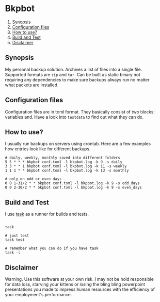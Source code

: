 # Bkpbot

<!--- mdtoc: toc begin -->

1.	[Synopsis](#synopsis)
2.	[Configuration files](#configuration-files)
3.	[How to use?](#how-to-use-)
4.	[Build and Test](#build-and-test)
5.	[Disclaimer](#disclaimer)<!--- mdtoc: toc end -->

## Synopsis

My personal backup solution. Archives a list of files into a single file. Supported formats are `zip` and `tar`. Can be built as static binary not requiring any dependencies to make sure backups always run no matter what packets are installed.

## Configuration files

Configuration files are in toml format. They basically consist of two blocks: variables and. Have a look into `testdata` to find out what they can do.

## How to use?

I usually run backups on servers using crontab. Here are a few examples how entries look like for different backups.

```crontab
# daily, weekly, monthly saved into different folders
5 5 * * * bkpbot conf.toml -l bkpbot.log -k 9 -s daily
3 3 * * 1 bkpbot conf.toml -l bkpbot.log -k 11 -s weekly
1 1 1 * * bkpbot conf.toml -l bkpbot.log -k 13 -s monthly

# only on odd or even days
0 0 1-31/2 * * bkpbot conf.toml -l bkpbot.log -k 9 -s odd_days
0 0 2-30/2 * * bkpbot conf.toml -l bkpbot.log -k 9 -s even_days
```

## Build and Test

I use [task](https://github.com/go-task/task) as a runner for builds and tests.

```shell

task

# just test
task test

# remember what you can do if you have task
task -l
```

## Disclaimer

Warning. Use this software at your own risk. I may not be hold responsible for data loss, starving your kittens or losing the bling bling powerpoint presentations you made to impress human resources with the efficiency of your employment's performance.
